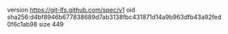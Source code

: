 version https://git-lfs.github.com/spec/v1
oid sha256:d4bf8946b677838689d7ab3138fbc431871d14a9b963dfb43a92fed0f6c1ab98
size 449
